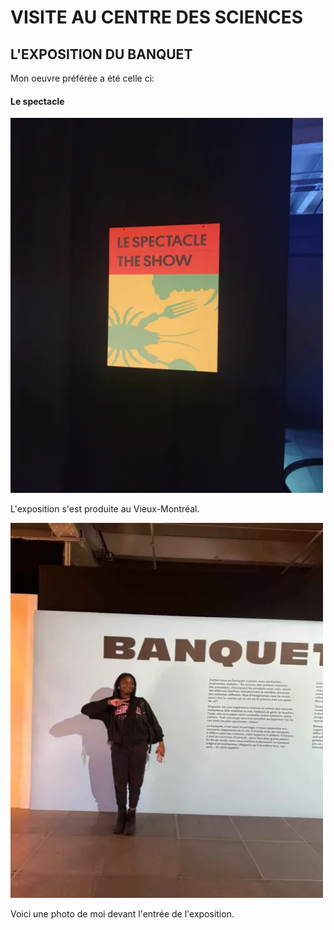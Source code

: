 # VISITE AU CENTRE DES SCIENCES

## **L'EXPOSITION DU BANQUET**
Mon oeuvre préférée a été celle ci: 
#### Le spectacle

<img src="./medias/le_spectacle.webp" width="500" height="600"/>

L'exposition s'est produite au Vieux-Montréal. 

<img src="./medias/kath-photo.webp" width="500" height="600"/>

Voici une photo de moi devant l'entrée de l'exposition.

